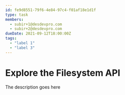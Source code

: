 ```yaml
---
id: fe9d8551-79f6-4e84-97c4-f01af18e1d1f
type: task
members:
  - subir+1@desdevpro.com
  - subir+2@desdevpro.com
dueDate: 2021-09-12T18:00:00Z
tags:
  - "label 1"
  - "label 3"
---
```


# Explore the Filesystem API

The description goes here
